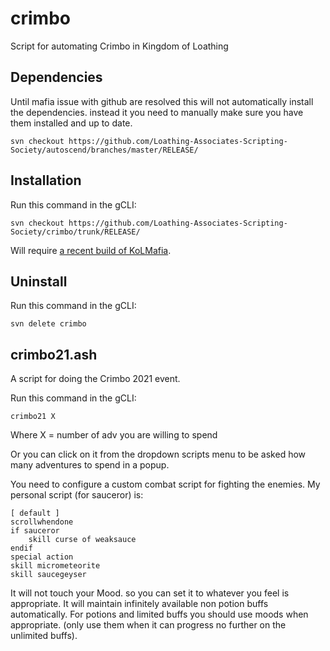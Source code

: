 # crimbo
Script for automating Crimbo in Kingdom of Loathing

## Dependencies
Until mafia issue with github are resolved this will not automatically install the dependencies. instead it you need to manually make sure you have them installed and up to date.
```
svn checkout https://github.com/Loathing-Associates-Scripting-Society/autoscend/branches/master/RELEASE/
```

## Installation

Run this command in the gCLI:
```
svn checkout https://github.com/Loathing-Associates-Scripting-Society/crimbo/trunk/RELEASE/
```
Will require [a recent build of KoLMafia](http://builds.kolmafia.us/job/Kolmafia/lastSuccessfulBuild/).

## Uninstall

Run this command in the gCLI:
```
svn delete crimbo
```

## crimbo21.ash

A script for doing the Crimbo 2021 event.

Run this command in the gCLI:
```
crimbo21 X
```
Where X = number of adv you are willing to spend

Or you can click on it from the dropdown scripts menu to be asked how many adventures to spend in a popup.

You need to configure a custom combat script for fighting the enemies. My personal script (for sauceror) is:

```
[ default ]
scrollwhendone
if sauceror
    skill curse of weaksauce
endif
special action
skill micrometeorite
skill saucegeyser
```

It will not touch your Mood. so you can set it to whatever you feel is appropriate.
It will maintain infinitely available non potion buffs automatically. For potions and limited buffs you should use moods when appropriate. (only use them when it can progress no further on the unlimited buffs).
